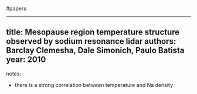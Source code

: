 #papers

---
title: Mesopause region temperature structure observed by sodium resonance lidar
authors: Barclay Clemesha, Dale Simonich, Paulo Batista
year: 2010
---
notes:
- there is a strong correlation between temperature and Na density